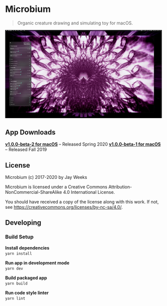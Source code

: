 # Microbium

> Organic creature drawing and simulating toy for macOS.

![Microbium](./screen_shots/screen_shot_04.jpg)


## App Downloads

**[v1.0.0-beta-2 for macOS](https://microbiumapp.com/download/v1.0.0-beta-2)** – Released Spring 2020
**[v1.0.0-beta-1 for macOS](https://microbiumapp.com/download/v1.0.0-beta-1)** – Released Fall 2019


## License

Microbium (c) 2017-2020 by Jay Weeks

Microbium is licensed under a
Creative Commons Attribution-NonCommercial-ShareAlike 4.0 International License.

You should have received a copy of the license along with this
work.  If not, see https://creativecommons.org/licenses/by-nc-sa/4.0/.


## Developing

### Build Setup

**Install dependencies**  
`yarn install`

**Run app in development mode**  
`yarn dev`

**Build packaged app**  
`yarn build`

**Run code style linter**  
`yarn lint`

